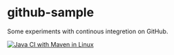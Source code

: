 # github-sample
Some experiments with continous integretion on GitHub.

[![Java CI with Maven in Linux](https://github.com/jacopos97/github-sample/actions/workflows/maven.yml/badge.svg)](https://github.com/jacopos97/github-sample/actions/workflows/maven.yml)
